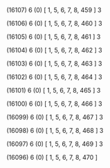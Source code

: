 (16107) 6 (0) [ 1, 5, 6, 7, 8, 459 ] 3 


(16106) 6 (0) [ 1, 5, 6, 7, 8, 460 ] 3 


(16105) 6 (0) [ 1, 5, 6, 7, 8, 461 ] 3 


(16104) 6 (0) [ 1, 5, 6, 7, 8, 462 ] 3 


(16103) 6 (0) [ 1, 5, 6, 7, 8, 463 ] 3 


(16102) 6 (0) [ 1, 5, 6, 7, 8, 464 ] 3 


(16101) 6 (0) [ 1, 5, 6, 7, 8, 465 ] 3 


(16100) 6 (0) [ 1, 5, 6, 7, 8, 466 ] 3 


(16099) 6 (0) [ 1, 5, 6, 7, 8, 467 ] 3 


(16098) 6 (0) [ 1, 5, 6, 7, 8, 468 ] 3 


(16097) 6 (0) [ 1, 5, 6, 7, 8, 469 ] 3 


(16096) 6 (0) [ 1, 5, 6, 7, 8, 470 ]  

